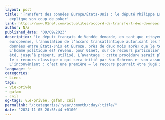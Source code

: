 ```yaml
---
layout: post
title: 'Transfert des données Europe/États-Unis : le député Philippe Latombe nous
  explique son coup de poker'
link: https://www.01net.com/actualites/accord-de-transfert-des-donnees-europe-etats-unis-je-tente-le-coup-explique-le-depute-philippe-latombe-apres-son-recours-contre-le-texte.html
author: N/A
published_date: '09/09/2023'
description: 'Le député français de Vendée demande, en tant que citoyen de l’Union
  européenne, l’annulation de l’accord transatlantique autorisant les transferts des
  données entre États-Unis et Europe, près de deux mois après que le texte a été officialisé.
  L’homme politique est revenu, pour 01net, sur ce recours particulier qui n’a jamais
  été, jusqu’à présent, utilisé. L’avantage : cette procédure serait plus rapide que
  le « recours classique » qui sera initié par Max Schrems et son association NOYB.
  L’inconvénient : c’est une première – le recours pourrait être jugé irrecevable.'
language: fr
categories:
- Liens
tags:
- vie-privée
- gafam
- cnil
og-tags: vie-privée, gafam, cnil
permalink: "/:categories/:year/:month/:day/:title/"
date: '2024-11-05 20:55:44 +0100'
---
```

